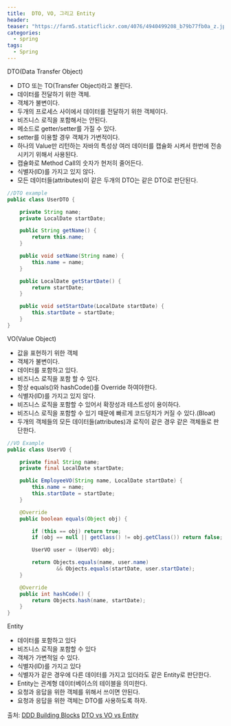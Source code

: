 ```yaml
---
title:  DTO, VO, 그리고 Entity
header:
teaser: "https://farm5.staticflickr.com/4076/4940499208_b79b77fb0a_z.jpg"
categories:
  - spring
tags:
  - Spring
---
```


DTO(Data Transfer Object)
- DTO 또는 TO(Transfer Object)라고 불린다.
- 데이터를 전달하기 위한 객체.
- 객체가 불변이다.
- 두개의 프로세스 사이에서 데이터를 전달하기 위한 객체이다.
- 비즈니스 로직을 포함해서는 안된다.
- 메소드로 getter/setter를 가질 수 있다.
- setter를 이용할 경우 객체가 가변적이다.
- 하나의 Value만 리턴하는 자바의 특성상 여러 데이터를 캡슐화 시켜서 한번에 전송시키기 위해서 사용된다.
- 캡슐화로 Method Call의 숫자가 현저히 줄어든다.
- 식별자(ID)를 가지고 있지 않다.
- 모든 데이터들(attributes)이 같은 두개의 DTO는 같은 DTO로 판단된다.

```java
//DTO example
public class UserDTO {

    private String name;
    private LocalDate startDate;

    public String getName() {
        return this.name;
    }

    public void setName(String name) {
        this.name = name;
    }

    public LocalDate getStartDate() {
        return startDate;
    }

    public void setStartDate(LocalDate startDate) {
        this.startDate = startDate;
    }
}
 ```

VO(Value Object)
- 값을 표현하기 위한 객체
- 객체가 불변이다.
- 데이터를 포함하고 있다.
- 비즈니스 로직을 포함 할 수 있다.
- 항상 equals()와 hashCode()를 Override 하여야한다.
- 식별자(ID)를 가지고 있지 않다.
- 비즈니스 로직을 포함할 수 있어서 확장성과 테스트성이 용이하다.
- 비즈니스 로직을 포함할 수 있기 때문에 빠르게 코드덩치가 커질 수 있다.(Bloat)
- 두개의 객체들의 모든 데이터들(attributes)과 로직이 같은 경우 같은 객체들로 판단한다.

```java
//VO Example
public class UserVO {

    private final String name;
    private final LocalDate startDate;

    public EmployeeVO(String name, LocalDate startDate) {
        this.name = name;
        this.startDate = startDate;
    }

    @Override
    public boolean equals(Object obj) {

        if (this == obj) return true;
        if (obj == null || getClass() != obj.getClass()) return false;

        UserVO user = (UserVO) obj;

        return Objects.equals(name, user.name)
                && Objects.equals(startDate, user.startDate);
    }

    @Override
    public int hashCode() {
        return Objects.hash(name, startDate);
    }
}
```

Entity

- 데이터를 포함하고 있다
- 비즈니스 로직을 포함할 수 있다
- 객체가 가변적일 수 있다.
- 식별자(ID)를 가지고 있다
- 식별자가 같은 경우에 다른 데이터를 가지고 있더라도 같은 Entity로 판단한다.
- Entity는 관계형 데이터베이스의 테이블을 의미한다.
- 요청과 응답을 위한 객체를 위해서 쓰이면 안된다.
- 요청과 응답을 위한 객체는 DTO를 사용하도록 하자.

출처: 
[DDD Building Blocks](https://dzone.com/articles/ddd-part-ii-ddd-building-blocks)
[DTO vs VO vs Entity](https://tecoble.techcourse.co.kr/post/2021-05-16-dto-vs-vo-vs-entity/)